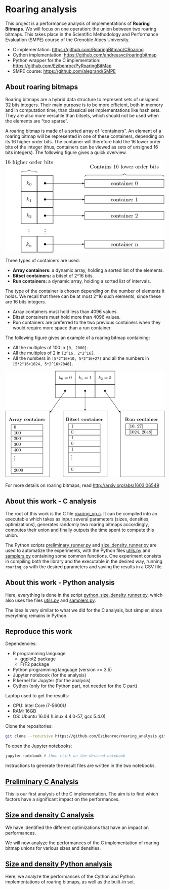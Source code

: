 # Roaring analysis

This project is a performance analysis of implementations of **Roaring Bitmaps**. We will focus on one operation: the union between two roaring bitmaps.
This takes place in the Scientific Methodology and Performance Evaluation (SMPE) course of the Grenoble Alpes University.

  - C implementation: https://github.com/RoaringBitmap/CRoaring
  - Cython implementation: https://github.com/andreasvc/roaringbitmap
  - Python wrapper for the C implementation: https://github.com/Ezibenroc/PyRoaringBitMap
  - SMPE course: https://github.com/alegrand/SMPE

## About roaring bitmaps

Roaring bitmaps are a hybrid data structure to represent sets of unsigned 32 bits integers. Their main purpose is to be more efficient, both in memory and in computation time, than classical set implementations like hash sets. They are also more versatile than bitsets, which should not be used when the elements are “too sparse”.

A roaring bitmap is made of a sorted array of “containers”. An element of a roaring bitmap will be represented in one of these containers, depending on its 16 higher order bits. The container will therefore hold the 16 lower order bits of the integer (thus, containers can be viewed as sets of unsigned 16 bits integers). The following figure gives a quick overview.

![overview of a roaring bitmap](figures/overview.png)

Three types of containers are used:

  - **Array containers:** a dynamic array, holding a sorted list of the elements.
  - **Bitset containers:** a bitset of 2^16 bits.
  - **Run containers:** a dynamic array, holding a sorted list of intervals.

The type of the container is chosen depending on the number of elements it holds. We recall that there can be at most 2^16 such elements, since these are 16 bits integers.

  - Array containers must hold less than 4096 values.
  - Bitset containers must hold more than 4096 values.
  - Run containers are preferred to the two previous containers when they would require more space than a run container.

The following figure gives an example of a roaring bitmap containing:
 - All the multiples of 100 in `[0, 2000]`.
 - All the multiples of 2 in `[2^16, 2*2^16[`.
 - All the numbers in `[5*2^16+10, 5*2^16+27]` and all the numbers in `[5*2^16+1024, 5*2^16+2048]`.

![example of roaring bitmap](figures/example.png)

For more details on roaring bitmaps, read http://arxiv.org/abs/1603.06549

## About this work - C analysis

The root of this work is the C file [roaring_op.c](roaring_op.c). It can be compiled into an executable which takes as input several parameters (sizes, densities, optimizations), generates randomly two roaring bitmaps accordingly, computes their union and finally outputs the time spent to compute this union.

The Python scripts [preliminary_runner.py](scripts/preliminary_runner.py) and [size_density_runner.py](scripts/size_density_runner.py) are used to automatize the experiments, with the Python files [utils.py](scripts/utils.py) and [samplers.py](scripts/samplers.py) containing some common functions. One experiment consists in compiling both the library and the executable in the desired way, running `roaring_op` with the desired parameters and saving the results in a CSV file.

## About this work - Python analysis

Here, everything is done in the script [python_size_density_runner.py](scripts/python_size_density_runner.py), which also uses the files [utils.py](scripts/utils.py) and [samplers.py](scripts/samplers.py).

The idea is very similar to what we did for the C analysis, but simpler, since everything remains in Python.

## Reproduce this work

Dependencies:
  - R programming language
    * ggplot2 package
    * FrF2 package
  - Python programming language (version >= 3.5)
  - Jupyter notebook (for the analysis)
  - R kernel for Jupyter (for the analysis)
  - Cython (only for the Python part, not needed for the C part)

Laptop used to get the results:
  - CPU: Intel Core i7-5600U
  - RAM: 16GB
  - OS:  Ubuntu 16.04 (Linux 4.4.0-57, gcc 5.4.0)

Clone the repositories:
```bash
git clone --recursive https://github.com/Ezibenroc/roaring_analysis.git
```

To open the Jupyter notebooks:
```bash
jupyter notebook # then click on the desired notebook
```

Instructions to generate the result files are written in the two notebooks.

## [Preliminary C Analysis](preliminary_analysis.ipynb)

This is our first analysis of the C implementation. The aim is to find which factors have a significant impact on the performances.

## [Size and density C analysis](size_density_analysis.ipynb)

We have identified the different optimizations that have an impact on performances.

We will now analyze the performances of the C implementation of roaring bitmap unions for various sizes and densities.

## [Size and density Python analysis](python_analysis.ipynb)

Here, we analyze the performances of the Cython and Python implementations of roaring bitmaps, as well as the built-in set.
